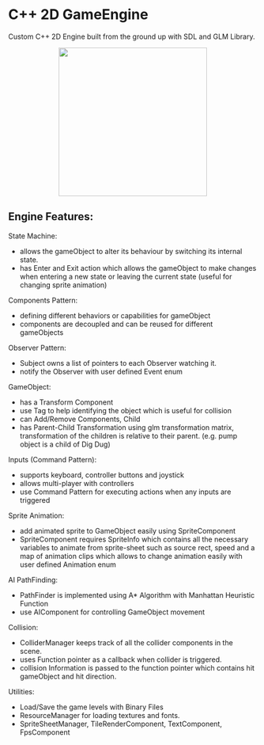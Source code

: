 # C++ 2D GameEngine
Custom C++ 2D Engine built from the ground up with SDL and GLM Library.

<p align="center">
  <img src="https://static.wixstatic.com/media/139572_c1d7a22d1e5449f1b2fb66918b40e21f~mv2.gif"  width="300">
</p>

## Engine Features:

State Machine: 
- allows the gameObject to alter its behaviour by switching its internal state.
- has Enter and Exit action which allows the gameObject to make changes when entering a new state or leaving the current state (useful for changing sprite animation)

Components Pattern: 
- defining different behaviors or capabilities for gameObject
- components are decoupled and can be reused for different gameObjects

Observer Pattern:  
- Subject owns a list of pointers to each Observer watching it.
- notify the Observer with user defined Event enum 

GameObject: 
- has a Transform Component 
- use Tag to help identifying the object which is useful for collision 
- can Add/Remove Components, Child
- has Parent-Child Transformation using glm transformation matrix, transformation of the children is relative to their parent. (e.g. pump object is a child of Dig Dug)

Inputs (Command Pattern): 
- supports keyboard, controller buttons and joystick 
- allows multi-player with controllers
- use Command Pattern for executing actions when any inputs are triggered

Sprite Animation: 
- add animated sprite to GameObject easily using SpriteComponent
- SpriteComponent requires SpriteInfo which contains all the necessary variables to animate from sprite-sheet such as source rect, speed and a map of animation clips which allows to change animation easily with user defined Animation enum    

AI PathFinding:
- PathFinder is implemented using A* Algorithm with Manhattan Heuristic Function
- use AIComponent for controlling GameObject movement

Collision:
- ColliderManager keeps track of all the collider components in the scene. 
- uses Function pointer as a callback when collider is triggered.
- collision Information is passed to the function pointer which contains hit gameObject and hit direction.

Utilities:
- Load/Save the game levels with Binary Files
- ResourceManager for loading textures and fonts.
- SpriteSheetManager, TileRenderComponent, TextComponent, FpsComponent

